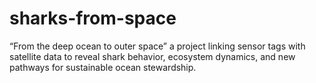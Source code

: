 # sharks-from-space
“From the deep ocean to outer space” a project linking sensor tags with satellite data to reveal shark behavior, ecosystem dynamics, and new pathways for sustainable ocean stewardship.
